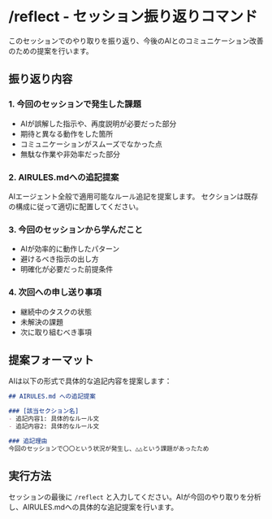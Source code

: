 # /reflect - セッション振り返りコマンド

このセッションでのやり取りを振り返り、今後のAIとのコミュニケーション改善のための提案を行います。

## 振り返り内容

### 1. 今回のセッションで発生した課題
- AIが誤解した指示や、再度説明が必要だった部分
- 期待と異なる動作をした箇所
- コミュニケーションがスムーズでなかった点
- 無駄な作業や非効率だった部分

### 2. AIRULES.mdへの追記提案
AIエージェント全般で適用可能なルール追記を提案します。
セクションは既存の構成に従って適切に配置してください。

### 3. 今回のセッションから学んだこと
- AIが効率的に動作したパターン
- 避けるべき指示の出し方
- 明確化が必要だった前提条件

### 4. 次回への申し送り事項
- 継続中のタスクの状態
- 未解決の課題
- 次に取り組むべき事項

## 提案フォーマット

AIは以下の形式で具体的な追記内容を提案します：

```markdown
## AIRULES.md への追記提案

### [該当セクション名]
- 追記内容1: 具体的なルール文
- 追記内容2: 具体的なルール文

### 追記理由
今回のセッションで〇〇という状況が発生し、△△という課題があったため
```

## 実行方法
セッションの最後に `/reflect` と入力してください。AIが今回のやり取りを分析し、AIRULES.mdへの具体的な追記提案を行います。
